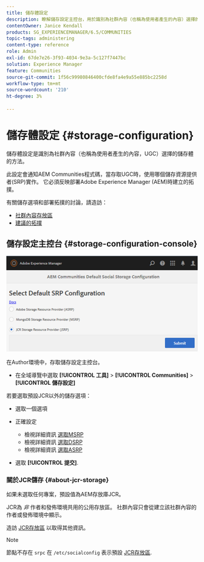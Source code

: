 ```yaml
---
title: 儲存體設定
description: 瞭解儲存設定主控台，用於識別為社群內容（也稱為使用者產生的內容）選擇的儲存空間。
contentOwner: Janice Kendall
products: SG_EXPERIENCEMANAGER/6.5/COMMUNITIES
topic-tags: administering
content-type: reference
role: Admin
exl-id: 67de7e26-3f93-4034-9e3a-5c127f7447bc
solution: Experience Manager
feature: Communities
source-git-commit: 1f56c99980846400cfde8fa4e9a55e885bc2258d
workflow-type: tm+mt
source-wordcount: '210'
ht-degree: 3%

---
```


# 儲存體設定 {#storage-configuration}

儲存體設定是識別為社群內容（也稱為使用者產生的內容，UGC）選擇的儲存體的方法。

此設定會通知AEM Communities程式碼，當存取UGC時，使用哪個儲存資源提供者(SRP)實作。 它必須反映部署Adobe Experience Manager (AEM)時建立的拓撲。

有關儲存選項和部署拓撲的討論，請造訪：

* [社群內容存放區](working-with-srp.md)
* [建議的拓撲](topologies.md)

## 儲存設定主控台 {#storage-configuration-console}

![jsrp設定](assets/jsrp-configuration.png)

在Author環境中，存取儲存設定主控台。

* 在全域導覽中選取 **[!UICONTROL 工具]** > **[!UICONTROL Communities]** > **[!UICONTROL 儲存設定]**

若要選取預設JCR以外的儲存選項：

* 選取一個選項
* 正確設定

   * 檢視詳細資訊 [選取MSRP](msrp.md#select-msrp)
   * 檢視詳細資訊 [選取DSRP](dsrp.md#select-dsrp)
   * 檢視詳細資訊 [選取ASRP](asrp.md#select-asrp)

* 選取 **[!UICONTROL 提交]**.

### 關於JCR儲存 {#about-jcr-storage}

如果未選取任何專案，預設值為AEM存放庫JCR。

JCR為 *非* 作者和發佈環境共用的公用存放區。 社群內容只會從建立該社群內容的作者或發佈環境中顯示。

造訪 [JCR存放區](jsrp.md) 以取得其他資訊。

>[!NOTE]
>
>節點不存在 `srpc` 在 `/etc/socialconfig` 表示預設 [JCR存放區](jsrp.md).
